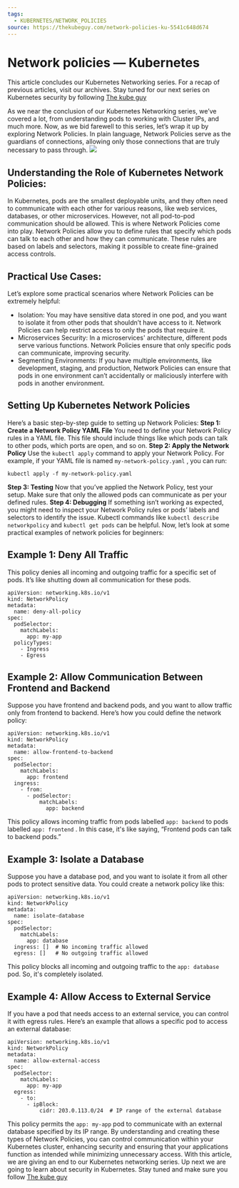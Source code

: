 ```yaml
---
tags:
  - KUBERNETES/NETWORK_POLICIES
source: https://thekubeguy.com/network-policies-ku-5541c648d674
---
```





# Network policies — Kubernetes

> 
This article concludes our Kubernetes Networking series. For a recap of previous articles, visit our archives. Stay tuned for our next series on Kubernetes security by following  [The kube guy](https://medium.com/u/54b070394829?source=post_page-----5541c648d674--------------------------------) 

As we near the conclusion of our Kubernetes Networking series, we’ve covered a lot, from understanding pods to working with Cluster IPs, and much more. Now, as we bid farewell to this series, let’s wrap it up by exploring Network Policies. In plain language, Network Policies serve as the guardians of connections, allowing only those connections that are truly necessary to pass through.
![](https://miro.medium.com/v2/resize:fit:700/1*uPLIDA5YoiDGxbb29hOkdw.png) 


## Understanding the Role of Kubernetes Network Policies:

In Kubernetes, pods are the smallest deployable units, and they often need to communicate with each other for various reasons, like web services, databases, or other microservices. However, not all pod-to-pod communication should be allowed. This is where Network Policies come into play.
Network Policies allow you to define rules that specify which pods can talk to each other and how they can communicate. These rules are based on labels and selectors, making it possible to create fine-grained access controls.


## Practical Use Cases:

Let’s explore some practical scenarios where Network Policies can be extremely helpful:
- Isolation: You may have sensitive data stored in one pod, and you want to isolate it from other pods that shouldn’t have access to it. Network Policies can help restrict access to only the pods that require it.
- Microservices Security: In a microservices' architecture, different pods serve various functions. Network Policies ensure that only specific pods can communicate, improving security.
- Segmenting Environments: If you have multiple environments, like development, staging, and production, Network Policies can ensure that pods in one environment can’t accidentally or maliciously interfere with pods in another environment.



## Setting Up Kubernetes Network Policies

Here’s a basic step-by-step guide to setting up Network Policies:
 **Step 1: Create a Network Policy YAML File** 
You need to define your Network Policy rules in a YAML file. This file should include things like which pods can talk to other pods, which ports are open, and so on.
 **Step 2: Apply the Network Policy** 
Use the  `kubectl apply`  command to apply your Network Policy. For example, if your YAML file is named  `my-network-policy.yaml` , you can run:

```
kubectl apply -f my-network-policy.yaml
```


 **Step 3: Testing** 
Now that you’ve applied the Network Policy, test your setup. Make sure that only the allowed pods can communicate as per your defined rules.
 **Step 4: Debugging** 
If something isn’t working as expected, you might need to inspect your Network Policy rules or pods’ labels and selectors to identify the issue. Kubectl commands like  `kubectl describe networkpolicy`  and  `kubectl get pods`  can be helpful.
Now, let’s look at some practical examples of network policies for beginners:


## Example 1: Deny All Traffic

This policy denies all incoming and outgoing traffic for a specific set of pods. It’s like shutting down all communication for these pods.

```
apiVersion: networking.k8s.io/v1
kind: NetworkPolicy
metadata:
  name: deny-all-policy
spec:
  podSelector:
    matchLabels:
      app: my-app
  policyTypes:
    - Ingress
    - Egress
```




## Example 2: Allow Communication Between Frontend and Backend

Suppose you have frontend and backend pods, and you want to allow traffic only from frontend to backend. Here’s how you could define the network policy:

```
apiVersion: networking.k8s.io/v1
kind: NetworkPolicy
metadata:
  name: allow-frontend-to-backend
spec:
  podSelector:
    matchLabels:
      app: frontend
  ingress:
    - from:
      - podSelector:
          matchLabels:
            app: backend
```


This policy allows incoming traffic from pods labelled  `app: backend`  to pods labelled  `app: frontend` . In this case, it's like saying, “Frontend pods can talk to backend pods.”


## Example 3: Isolate a Database

Suppose you have a database pod, and you want to isolate it from all other pods to protect sensitive data. You could create a network policy like this:

```
apiVersion: networking.k8s.io/v1
kind: NetworkPolicy
metadata:
  name: isolate-database
spec:
  podSelector:
    matchLabels:
      app: database
  ingress: []  # No incoming traffic allowed
  egress: []   # No outgoing traffic allowed
```


This policy blocks all incoming and outgoing traffic to the  `app: database`  pod. So, it's completely isolated.


## Example 4: Allow Access to External Service

If you have a pod that needs access to an external service, you can control it with egress rules. Here’s an example that allows a specific pod to access an external database:

```
apiVersion: networking.k8s.io/v1
kind: NetworkPolicy
metadata:
  name: allow-external-access
spec:
  podSelector:
    matchLabels:
      app: my-app
  egress:
    - to:
      - ipBlock:
          cidr: 203.0.113.0/24  # IP range of the external database
```


This policy permits the  `app: my-app`  pod to communicate with an external database specified by its IP range.
By understanding and creating these types of Network Policies, you can control communication within your Kubernetes cluster, enhancing security and ensuring that your applications function as intended while minimizing unnecessary access.
With this article, we are giving an end to our Kubernetes networking series. Up next we are going to learn about security in Kubernetes. Stay tuned and make sure you follow  [The kube guy](https://medium.com/u/54b070394829?source=post_page-----5541c648d674--------------------------------) 
